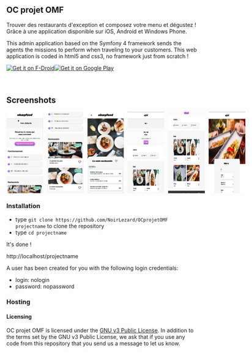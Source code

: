 ## OC projet OMF ##

Trouver des restaurants d'exception et composez votre menu et dégustez !
Grâce à une application disponible sur iOS, Android et Windows Phone.

This admin application based on the Symfony 4 framework sends the agents the missions to perform when traveling to your customers.
This web application is coded in html5 and css3, no framework just from scratch !



<div style="display:flex;" >
<a href="#">
    <img src="https://play.google.com/intl/en_us/badges/images/generic/en_badge_web_generic.png"
         alt="Get it on F-Droid" height="80">
</a>
<a href="#">
    <img alt="Get it on Google Play"
        height="80"
        src="https://play.google.com/intl/en_us/badges/images/generic/en_badge_web_generic.png" />
</a>
</div>
</br></br>

## Screenshots
<div style="display:flex;" >
<img  src="screenshots/10.png" width="19%" >
<img style="margin-left:10px;" src="screenshots/20.png" width="19%" >
<img style="margin-left:10px;" src="screenshots/30.png" width="19%" >
<img style="margin-left:10px;" src="screenshots/40.png" width="19%" >
<img style="margin-left:10px;" src="screenshots/50.png" width="19%" >
<img style="margin-left:10px;" src="screenshots/60.png" width="19%" >

</div>


### Installation ###

* type `git clone https://github.com/NoirLezard/OCprojetOMF projectname` to clone the repository
* type `cd projectname`

It's done !

http://localhost/projectname

A user has been created for you with the following login credentials:
* login: nologin
* password: nopassword


### Hosting ###


#### Licensing
OC projet OMF is licensed under the [GNU v3 Public License](#).
In addition to the terms set by the GNU v3 Public License, we ask that if you use any code from this repository that you send us a message to let us know.